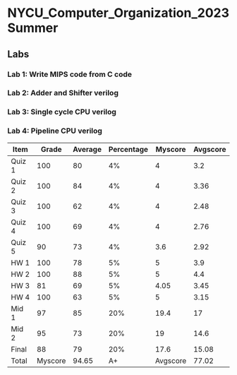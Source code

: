 # NYCU_Computer_Organization_2023Summer

## Labs
### Lab 1: Write MIPS code from C code
### Lab 2: Adder and Shifter verilog
### Lab 3: Single cycle CPU verilog
### Lab 4: Pipeline CPU verilog

| Item | Grade | Average |  Percentage   |   Myscore  | Avgscore    |
| ---- | ----- | ------- | --- | --- | --- |
| Quiz 1 | 100  | 80    |  4%   |  4   |  3.2   |
| Quiz 2 | 100  | 84    |   4%  | 4    |  3.36   |
| Quiz 3 | 100  | 62   |  4%   |  4   |  2.48   |
| Quiz 4 | 100  | 69    | 4%    |  4   |  2.76   |
| Quiz 5 | 90  | 73    |  4%   |  3.6   |  2.92   |
| HW 1 | 100  | 78    |  5%   |  5   | 3.9    |
| HW 2 | 100  | 88    |  5%   |   5  |   4.4  |
| HW 3 | 81  | 69    |  5%   |  4.05  | 3.45    |
| HW 4 | 100  | 63   |  5%   |   5  |   3.15  |
| Mid 1 | 97  | 85|  20%    |  19.4  |   17  |
| Mid 2 | 95  | 73    |  20%   |  19   |   14.6  |
| Final | 88  | 79    |  20%   |  17.6   |   15.08  |
| Total | Myscore  | 94.65   | A+  | Avgscore  |   77.02  |
